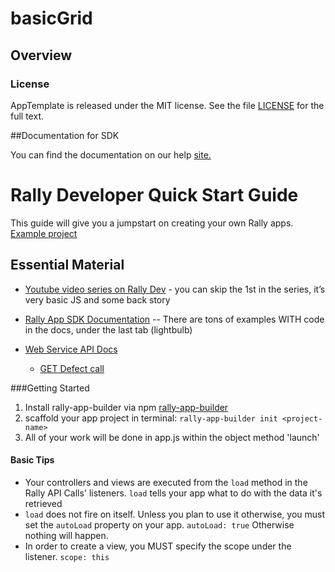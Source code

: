 basicGrid
=========================

## Overview


### License

AppTemplate is released under the MIT license.  See the file [LICENSE](./LICENSE) for the full text.

##Documentation for SDK

You can find the documentation on our help [site.](https://help.rallydev.com/apps/2.0/doc/)

# Rally Developer Quick Start Guide

This guide will give you a jumpstart on creating your own Rally apps. [Example project](https://github.com/BdNp/basicRallyGrid)

## Essential Material
* [Youtube video series on Rally Dev](https://www.youtube.com/watch?v=lig8er0EaCs&index=2&list=PL3PQ-IsMxhG14aDViKxlPZASIrHatNkft) - you can skip the 1st in the series, it’s very basic JS and some back story

* [Rally App SDK Documentation](https://help.rallydev.com/apps/2.0/doc/) -- There are tons of examples WITH code in the docs, under the last tab (lightbulb)

* [Web Service API Docs](https://rally1.rallydev.com/slm/doc/webservice/) 
  + [GET Defect call](https://rally1.rallydev.com/slm/webservice/v2.0/defect/ObjectID) 

###Getting Started
1. Install rally-app-builder via npm [rally-app-builder](https://github.com/RallyApps/rally-app-builder)
2. scaffold your app project in terminal: `rally-app-builder init <project-name>`
3. All of your work will be done in app.js within the object method 'launch'

#### Basic Tips
* Your controllers and views are executed from the `load` method in the Rally API Calls' listeners. `load` tells your app what to do with the data it's retrieved
* `load` does not fire on itself. Unless you plan to use it otherwise, you must set the `autoLoad` property on your app. `autoLoad: true` Otherwise nothing will happen.
* In order to create a view, you MUST specify the scope under the listener. `scope: this`


